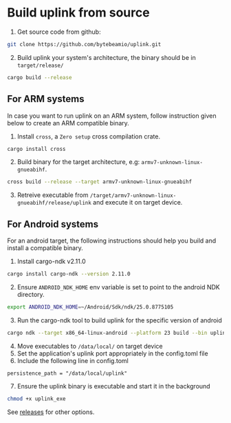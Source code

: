 # Build uplink from source

1. Get source code from github:
```sh
git clone https://github.com/bytebeamio/uplink.git
```
2. Build uplink your system's architecture, the binary should be in `target/release/`
```sh
cargo build --release
```
## For ARM systems

In case you want to run uplink on an ARM system, follow instruction given below to create an ARM compatible binary.

1. Install `cross`, a `Zero setup` cross compilation crate.
```sh
cargo install cross
```
2. Build binary for the target architecture, e.g: `armv7-unknown-linux-gnueabihf`.
```sh
cross build --release --target armv7-unknown-linux-gnueabihf
```
3. Retreive executable from `/target/armv7-unknown-linux-gnueabihf/release/uplink` and execute it on target device.

## For Android systems

For an android target, the following instructions should help you build and install a compatible binary.
1. Install cargo-ndk v2.11.0
```sh
cargo install cargo-ndk --version 2.11.0
```
2. Ensure `ANDROID_NDK_HOME` env variable is set to point to the android NDK directory.
```sh
export ANDROID_NDK_HOME=~/Android/Sdk/ndk/25.0.8775105
```
3. Run the cargo-ndk tool to build uplink for the specific version of android
```sh
cargo ndk --target x86_64-linux-android --platform 23 build --bin uplink
```
4. Move executables to `/data/local/` on target device
5. Set the application's uplink port appropriately in the config.toml file
6. Include the following line in config.toml
```
persistence_path = "/data/local/uplink"
```
7. Ensure the uplink binary is executable and start it in the background
```sh
chmod +x uplink_exe
```

See [releases] for other options.

[releases]: https://github.com/bytebeamio/uplink/releases/